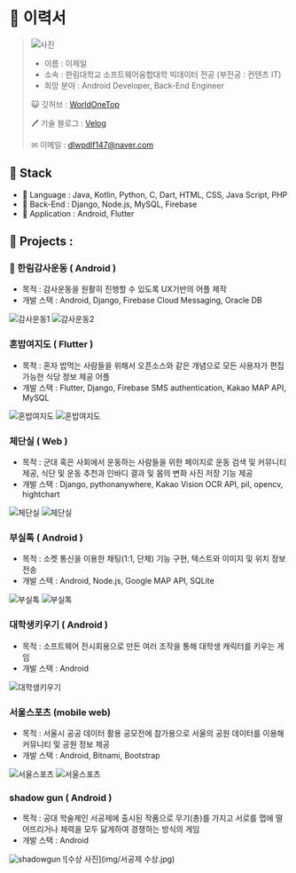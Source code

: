 # 📄 이력서
> ![사진](img/증사.png)
> - 이름 : 이제일
> - 소속 : 한림대학교 소프트웨어융합대학 빅데이터 전공 (부전공 : 컨텐츠 IT)
> - 희망 분야 : Android Developer, Back-End Engineer
> 
> 😺 깃허브 : [WorldOneTop](https://github.com/WorldOneTop)
> 
> 🖊 기술 블로그 : [Velog](https://velog.io/@dlwpdlf147)
> 
> ✉ 이메일 : dlwpdlf147@naver.com
<!-- ## 🏆 수상 경력

- 18년도 서공제 5등 수상 
- 19년도 제일이가 제일이지 팀 창단 
- 20년도 특급전사 달성
- 21년도 육군 병장 만기 전역
- 22년도 
 -->
## 📖 Stack

- 📕 Language : Java, Kotlin, Python, C, Dart,  HTML, CSS, Java Script, PHP
- 📗 Back-End : Django, Node.js, MySQL, Firebase
- 📘 Application : Android, Flutter



## 📌 Projects :
### 🙏 한림감사운동 ( Android )
- 목적 : 감사운동을 원활히 진행할 수 있도록 UX기반의 어플 제작
- 개발 스택 : Android, Django, Firebase Cloud Messaging, Oracle DB

![감사운동1](img/감사운동_1.png) ![감사운동2](img/감사운동_2.png)

### 혼밥여지도 ( Flutter )
- 목적 : 혼자 밥먹는 사람들을 위해서 오픈소스와 같은 개념으로 모든 사용자가 편집 가능한 식당 정보 제공 어플
- 개발 스택 : Flutter, Django, Firebase SMS authentication, Kakao MAP API, MySQL

![혼밥여지도](img/혼밥여지도_1.png) ![혼밥여지도](img/혼밥여지도_2.png)

### 체단실 ( Web )
- 목적 : 군대 혹은 사회에서 운동하는 사람들을 위한 페이지로 운동 검색 및 커뮤니티 제공, 식단 및 운동 추천과 인바디 결과 및 몸의 변화 사진 저장 기능 제공
- 개발 스택 : Django, pythonanywhere, Kakao Vision OCR API, pil, opencv, hightchart

![체단실](img/체단실1.png) ![체단실](img/체단실2.png)

### 부실톡 ( Android )
- 목적 : 소켓 통신을 이용한 채팅(1:1, 단체) 기능 구현, 텍스트와 이미지 및 위치 정보 전송
- 개발 스택 : Android, Node.js, Google MAP API, SQLite

![부실톡](img/부실톡_ver1.png) ![부실톡](img/부실톡_ver2.png)

### 대학생키우기 ( Android )
- 목적 : 소프트웨어 전시회용으로 만든 여러 조작을 통해 대학생 캐릭터를 키우는 게임
- 개발 스택 : Android

![대학생키우기](img/대학생키우기1.png)

### 서울스포츠 (mobile web)
- 목적 : 서울시 공공 데이터 활용 공모전에 참가용으로 서울의 공원 데이터를 이용해 커뮤니티 및 공원 정보 제공
- 개발 스택 : Android, Bitnami, Bootstrap

![서울스포츠](img/서울스포츠_1.png) ![서울스포츠](img/서울스포츠_2.png)
 
### shadow gun ( Android )
- 목적 : 공대 학술제인 서공제에 출시된 작품으로 무기(총)를 가지고 서로를 맵에 떨어뜨리거나 체력을 모두 닳게하여 경쟁하는 방식의 게임
- 개발 스택 : Android

![shadowgun](img/shadowgun.jpg) ![수상 사진](img/서공제 수상.jpg)



